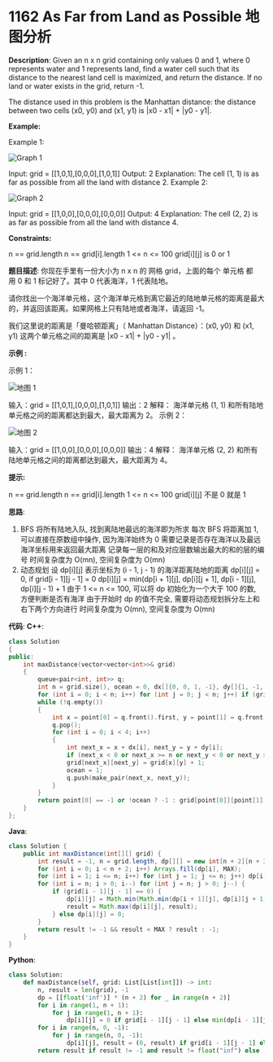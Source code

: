# 1162 As Far from Land as Possible 地图分析

__Description__:
Given an n x n grid containing only values 0 and 1, where 0 represents water and 1 represents land, find a water cell such that its distance to the nearest land cell is maximized, and return the distance. If no land or water exists in the grid, return -1.

The distance used in this problem is the Manhattan distance: the distance between two cells (x0, y0) and (x1, y1) is |x0 - x1| + |y0 - y1|.

__Example:__

Example 1:

![Graph 1](https://assets.leetcode.com/uploads/2019/05/03/1336_ex1.JPG)

Input: grid = [[1,0,1],[0,0,0],[1,0,1]]
Output: 2
Explanation: The cell (1, 1) is as far as possible from all the land with distance 2.
Example 2:

![Graph 2](https://assets.leetcode.com/uploads/2019/05/03/1336_ex2.JPG)

Input: grid = [[1,0,0],[0,0,0],[0,0,0]]
Output: 4
Explanation: The cell (2, 2) is as far as possible from all the land with distance 4.

__Constraints:__

n == grid.length
n == grid[i].length
1 <= n <= 100
grid[i][j] is 0 or 1

__题目描述__:
你现在手里有一份大小为 n x n 的 网格 grid，上面的每个 单元格 都用 0 和 1 标记好了。其中 0 代表海洋，1 代表陆地。

请你找出一个海洋单元格，这个海洋单元格到离它最近的陆地单元格的距离是最大的，并返回该距离。如果网格上只有陆地或者海洋，请返回 -1。

我们这里说的距离是「曼哈顿距离」（ Manhattan Distance）：(x0, y0) 和 (x1, y1) 这两个单元格之间的距离是 |x0 - x1| + |y0 - y1| 。

__示例 :__

示例 1：

![地图 1](https://assets.leetcode-cn.com/aliyun-lc-upload/uploads/2019/08/17/1336_ex1.jpeg)

输入：grid = [[1,0,1],[0,0,0],[1,0,1]]
输出：2
解释：
海洋单元格 (1, 1) 和所有陆地单元格之间的距离都达到最大，最大距离为 2。
示例 2：

![地图 2](https://assets.leetcode-cn.com/aliyun-lc-upload/uploads/2019/08/17/1336_ex2.jpeg)

输入：grid = [[1,0,0],[0,0,0],[0,0,0]]
输出：4
解释：
海洋单元格 (2, 2) 和所有陆地单元格之间的距离都达到最大，最大距离为 4。

__提示:__

n == grid.length
n == grid[i].length
1 <= n <= 100
grid[i][j] 不是 0 就是 1

__思路__:

1. BFS
将所有陆地入队, 找到离陆地最远的海洋即为所求
每次 BFS 将距离加 1, 可以直接在原数组中操作, 因为海洋始终为 0
需要记录是否存在海洋以及最远海洋坐标用来返回最大距离
记录每一层的和及对应层数输出最大的和的层的编号
时间复杂度为 O(mn), 空间复杂度为 O(mn)
2. 动态规划
设 dp[i][j] 表示坐标为 (i - 1, j - 1) 的海洋距离陆地的距离
dp[i][j] = 0, if grid[i - 1][j - 1] = 0
dp[i][j] = min(dp[i + 1][j], dp[i][j + 1], dp[i - 1][j], dp[i][j - 1) + 1
由于 1 <= n <= 100, 可以将 dp 初始化为一个大于 100 的数, 方便判断是否有海洋
由于开始时 dp 的值不完全, 需要将动态规划拆分左上和右下两个方向进行
时间复杂度为 O(mn), 空间复杂度为 O(mn)

__代码__:
__C++__:

```C++
class Solution 
{
public:
    int maxDistance(vector<vector<int>>& grid) 
    {
        queue<pair<int, int>> q;
        int n = grid.size(), ocean = 0, dx[]{0, 0, 1, -1}, dy[]{1, -1, 0, 0}, point[]{-1, -1};
        for (int i = 0; i < n; i++) for (int j = 0; j < n; j++) if (grid[i][j]) q.push(make_pair(i, j));
        while (!q.empty())
        {
            int x = point[0] = q.front().first, y = point[1] = q.front().second;
            q.pop();
            for (int i = 0; i < 4; i++) 
            {
                int next_x = x + dx[i], next_y = y + dy[i];
                if (next_x < 0 or next_x >= n or next_y < 0 or next_y >= n or grid[next_x][next_y]) continue;
                grid[next_x][next_y] = grid[x][y] + 1;
                ocean = 1;
                q.push(make_pair(next_x, next_y));
            }
        }
        return point[0] == -1 or !ocean ? -1 : grid[point[0]][point[1]] - 1;
    }
};
```

__Java__:

```Java
class Solution {
    public int maxDistance(int[][] grid) {
        int result = -1, n = grid.length, dp[][] = new int[n + 2][n + 2], MAX = 0x3f3f3f3f;
        for (int i = 0; i < n + 2; i++) Arrays.fill(dp[i], MAX);
        for (int i = 1; i <= n; i++) for (int j = 1; j <= n; j++) dp[i][j] = grid[i - 1][j - 1] == 0 ? Math.min(dp[i - 1][j], dp[i][j - 1]) + 1 : 0;
        for (int i = n; i > 0; i--) for (int j = n; j > 0; j--) {
            if (grid[i - 1][j - 1] == 0) {
                dp[i][j] = Math.min(Math.min(dp[i + 1][j], dp[i][j + 1]) + 1, dp[i][j]);
                result = Math.max(dp[i][j], result);
            } else dp[i][j] = 0;
        }
        return result != -1 && result < MAX ? result : -1;
    }
}
```

__Python__:

```Python
class Solution:
    def maxDistance(self, grid: List[List[int]]) -> int:
        n, result = len(grid), -1
        dp = [[float('inf')] * (n + 2) for _ in range(n + 2)]
        for i in range(1, n + 1):
            for j in range(1, n + 1):
                dp[i][j] = 0 if grid[i - 1][j - 1] else min(dp[i - 1][j], dp[i][j - 1]) + 1
        for i in range(n, 0, -1):
            for j in range(n, 0, -1):
                dp[i][j], result = (0, result) if grid[i - 1][j - 1] else (a := min(dp[i + 1][j] + 1, dp[i][j + 1] + 1, dp[i][j]), max(a, result))
        return result if result != -1 and result != float("inf") else -1
```
